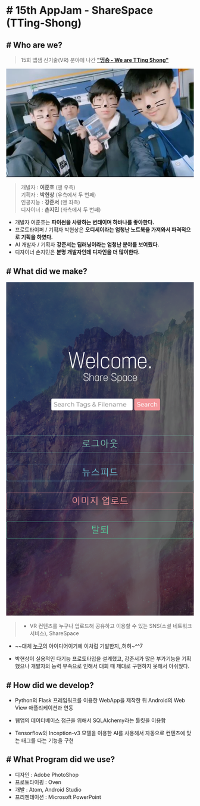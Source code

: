  # # 15th AppJam - ShareSpace (TTing-Shong)

## # Who are we?
> 15회 앱잼 신기술(VR) 분야에 나간 [**"띵숑 - We are TTing Shong"**](https://github.com/404-NOTFOUND)

![picture of team members](Pictures/team.jpg)<br>

> 개발자 : **여준호** (맨 우측)<br>
> 기획자 : **박현상** (우측에서 두 번째)<br>
> 인공지능 : **강준서** (맨 좌측)<br>
> 디자이너 : **손지민** (좌측에서 두 번째)<br>

- 개발자 여준호는 **파이썬을 사랑하는 변태이며 하바나를 좋아한다.**
- 프로토타이퍼 / 기획자 박현상은 **오디세이라는 엄청난 노트북을 가져와서 파격적으로 기획을 하였다.**
- AI 개발자 / 기획자 **강준서는 딥러닝이라는 엄청난 분야를 보여줬다.**
- 디자이너 손지민은 **분명 개발자인데 디자인을 더 많이한다.**

## # What did we make?
<img src="Screenshots/main.png" alt="Drawing" style="width: 540px;"/><br>
> - VR 컨텐츠를 누구나 업로드해 공유하고 이용할 수 있는 SNS(소셜 네트워크 서비스), ShareSpace

- ~~대체 [누구](http://github.com/JunhoYeo)의 아이디어이기에 이처럼 기발한지,,허허~^^7<br>

- 박현상이 실용적인 다기능 프로토타입을 설계했고, 강준서가 많은 부가기능을 기획했으나 개발자의 능력 부족으로 인해서 대회 때 제대로 구현하지 못해서 아쉬웠다.

## # How did we develop?

- Python의 Flask 프레임워크를 이용한 WebApp을 제작한 뒤 Android의 Web View 애플리케이션과 연동

- 웹앱의 데이터베이스 접근을 위해서 SQLAlchemy라는 툴킷을 이용함

- Tensorflow와 Inception-v3 모델을 이용한 AI를 사용해서 자동으로 컨텐츠에 맞는 태그를 다는 기능을 구현

## # What Program did we use?

- 디자인 : Adobe PhotoShop
- 프로토타이핑 : Oven
- 개발 : Atom, Android Studio
- 프리젠테이션 : Microsoft PowerPoint
